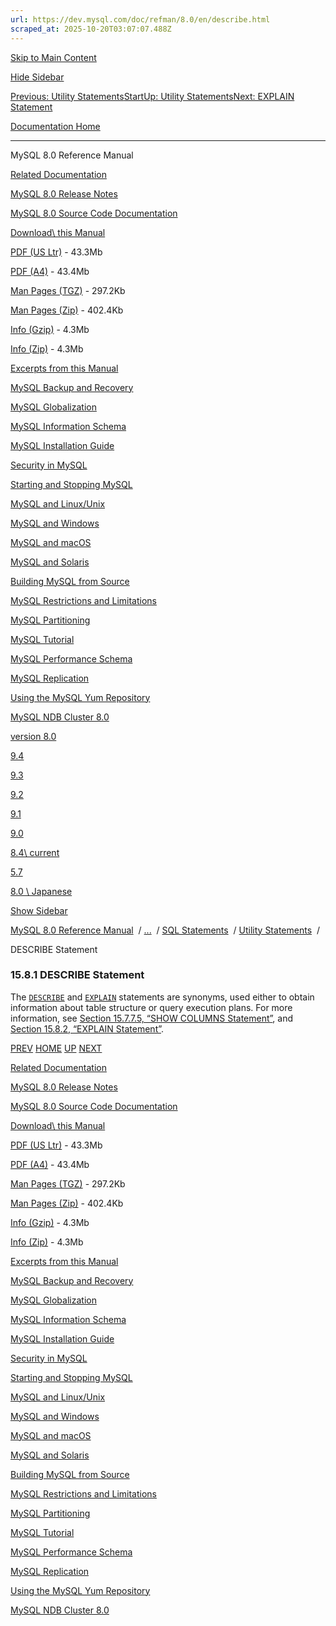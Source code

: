 ```yaml
---
url: https://dev.mysql.com/doc/refman/8.0/en/describe.html
scraped_at: 2025-10-20T03:07:07.488Z
---
```


[Skip to Main Content](https://dev.mysql.com/doc/refman/8.0/en/describe.html#main)

[Hide Sidebar](https://dev.mysql.com/doc/refman/8.0/en/describe.html "Hide Sidebar")

[Previous: Utility Statements](https://dev.mysql.com/doc/refman/8.0/en/sql-utility-statements.html "Previous: Utility Statements")[Start](https://dev.mysql.com/doc/refman/8.0/en/index.html "Start")[Up: Utility Statements](https://dev.mysql.com/doc/refman/8.0/en/sql-utility-statements.html "Up: Utility Statements")[Next: EXPLAIN Statement](https://dev.mysql.com/doc/refman/8.0/en/explain.html "Next: EXPLAIN Statement")

[Documentation Home](https://dev.mysql.com/doc/)

* * *

MySQL 8.0 Reference Manual

[Related Documentation](https://dev.mysql.com/doc/refman/8.0/en/describe.html)

[MySQL 8.0 Release Notes](https://dev.mysql.com/doc/relnotes/mysql/8.0/en/)

[MySQL 8.0 Source Code Documentation](https://dev.mysql.com/doc/dev/mysql-server/latest/)

[Download\\
this Manual](https://dev.mysql.com/doc/refman/8.0/en/describe.html)

[PDF (US Ltr)](https://downloads.mysql.com/docs/refman-8.0-en.pdf)
\- 43.3Mb

[PDF (A4)](https://downloads.mysql.com/docs/refman-8.0-en.a4.pdf)
\- 43.4Mb

[Man Pages (TGZ)](https://downloads.mysql.com/docs/refman-8.0-en.man-gpl.tar.gz)
\- 297.2Kb

[Man Pages (Zip)](https://downloads.mysql.com/docs/refman-8.0-en.man-gpl.zip)
\- 402.4Kb

[Info (Gzip)](https://downloads.mysql.com/docs/mysql-8.0.info.gz)
\- 4.3Mb

[Info (Zip)](https://downloads.mysql.com/docs/mysql-8.0.info.zip)
\- 4.3Mb

[Excerpts from this Manual](https://dev.mysql.com/doc/refman/8.0/en/describe.html)

[MySQL Backup and Recovery](https://dev.mysql.com/doc/mysql-backup-excerpt/8.0/en/)

[MySQL Globalization](https://dev.mysql.com/doc/mysql-g11n-excerpt/8.0/en/)

[MySQL Information Schema](https://dev.mysql.com/doc/mysql-infoschema-excerpt/8.0/en/)

[MySQL Installation Guide](https://dev.mysql.com/doc/mysql-installation-excerpt/8.0/en/)

[Security in MySQL](https://dev.mysql.com/doc/mysql-security-excerpt/8.0/en/)

[Starting and Stopping MySQL](https://dev.mysql.com/doc/mysql-startstop-excerpt/8.0/en/)

[MySQL and Linux/Unix](https://dev.mysql.com/doc/mysql-linuxunix-excerpt/8.0/en/)

[MySQL and Windows](https://dev.mysql.com/doc/mysql-windows-excerpt/8.0/en/)

[MySQL and macOS](https://dev.mysql.com/doc/mysql-macos-excerpt/8.0/en/)

[MySQL and Solaris](https://dev.mysql.com/doc/mysql-solaris-excerpt/8.0/en/)

[Building MySQL from Source](https://dev.mysql.com/doc/mysql-sourcebuild-excerpt/8.0/en/)

[MySQL Restrictions and Limitations](https://dev.mysql.com/doc/mysql-reslimits-excerpt/8.0/en/)

[MySQL Partitioning](https://dev.mysql.com/doc/mysql-partitioning-excerpt/8.0/en/)

[MySQL Tutorial](https://dev.mysql.com/doc/mysql-tutorial-excerpt/8.0/en/)

[MySQL Performance Schema](https://dev.mysql.com/doc/mysql-perfschema-excerpt/8.0/en/)

[MySQL Replication](https://dev.mysql.com/doc/mysql-replication-excerpt/8.0/en/)

[Using the MySQL Yum Repository](https://dev.mysql.com/doc/mysql-repo-excerpt/8.0/en/)

[MySQL NDB Cluster 8.0](https://dev.mysql.com/doc/mysql-cluster-excerpt/8.0/en/)

[version 8.0](https://dev.mysql.com/doc/refman/8.0/en/describe.html)

[9.4](https://dev.mysql.com/doc/refman/9.4/en/describe.html)

[9.3](https://dev.mysql.com/doc/refman/9.3/en/describe.html)

[9.2](https://dev.mysql.com/doc/refman/9.2/en/describe.html)

[9.1](https://dev.mysql.com/doc/refman/9.1/en/describe.html)

[9.0](https://dev.mysql.com/doc/refman/9.0/en/describe.html)

[8.4\\
current](https://dev.mysql.com/doc/refman/8.4/en/describe.html)

[5.7](https://dev.mysql.com/doc/refman/5.7/en/describe.html)

[8.0 \\
Japanese](https://dev.mysql.com/doc/refman/8.0/ja/describe.html)

[Show Sidebar](https://dev.mysql.com/doc/refman/8.0/en/describe.html "Show Sidebar")

[MySQL 8.0 Reference Manual](https://dev.mysql.com/doc/refman/8.0/en/)  /
[...](https://dev.mysql.com/doc/refman/8.0/en/describe.html)  / [SQL Statements](https://dev.mysql.com/doc/refman/8.0/en/sql-statements.html)  /
[Utility Statements](https://dev.mysql.com/doc/refman/8.0/en/sql-utility-statements.html)  /

DESCRIBE Statement


### 15.8.1 DESCRIBE Statement

The [`DESCRIBE`](https://dev.mysql.com/doc/refman/8.0/en/describe.html "15.8.1 DESCRIBE Statement") and
[`EXPLAIN`](https://dev.mysql.com/doc/refman/8.0/en/explain.html "15.8.2 EXPLAIN Statement") statements are synonyms,
used either to obtain information about table structure or query
execution plans. For more information, see
[Section 15.7.7.5, “SHOW COLUMNS Statement”](https://dev.mysql.com/doc/refman/8.0/en/show-columns.html "15.7.7.5 SHOW COLUMNS Statement"), and [Section 15.8.2, “EXPLAIN Statement”](https://dev.mysql.com/doc/refman/8.0/en/explain.html "15.8.2 EXPLAIN Statement").

[PREV](https://dev.mysql.com/doc/refman/8.0/en/sql-utility-statements.html "Previous: Utility Statements") [HOME](https://dev.mysql.com/doc/refman/8.0/en/index.html "Start") [UP](https://dev.mysql.com/doc/refman/8.0/en/sql-utility-statements.html "Up: Utility Statements") [NEXT](https://dev.mysql.com/doc/refman/8.0/en/explain.html "Next: EXPLAIN Statement")

[Related Documentation](https://dev.mysql.com/doc/refman/8.0/en/describe.html)

[MySQL 8.0 Release Notes](https://dev.mysql.com/doc/relnotes/mysql/8.0/en/)

[MySQL 8.0 Source Code Documentation](https://dev.mysql.com/doc/dev/mysql-server/latest/)

[Download\\
this Manual](https://dev.mysql.com/doc/refman/8.0/en/describe.html)

[PDF (US Ltr)](https://downloads.mysql.com/docs/refman-8.0-en.pdf)
\- 43.3Mb

[PDF (A4)](https://downloads.mysql.com/docs/refman-8.0-en.a4.pdf)
\- 43.4Mb

[Man Pages (TGZ)](https://downloads.mysql.com/docs/refman-8.0-en.man-gpl.tar.gz)
\- 297.2Kb

[Man Pages (Zip)](https://downloads.mysql.com/docs/refman-8.0-en.man-gpl.zip)
\- 402.4Kb

[Info (Gzip)](https://downloads.mysql.com/docs/mysql-8.0.info.gz)
\- 4.3Mb

[Info (Zip)](https://downloads.mysql.com/docs/mysql-8.0.info.zip)
\- 4.3Mb

[Excerpts from this Manual](https://dev.mysql.com/doc/refman/8.0/en/describe.html)

[MySQL Backup and Recovery](https://dev.mysql.com/doc/mysql-backup-excerpt/8.0/en/)

[MySQL Globalization](https://dev.mysql.com/doc/mysql-g11n-excerpt/8.0/en/)

[MySQL Information Schema](https://dev.mysql.com/doc/mysql-infoschema-excerpt/8.0/en/)

[MySQL Installation Guide](https://dev.mysql.com/doc/mysql-installation-excerpt/8.0/en/)

[Security in MySQL](https://dev.mysql.com/doc/mysql-security-excerpt/8.0/en/)

[Starting and Stopping MySQL](https://dev.mysql.com/doc/mysql-startstop-excerpt/8.0/en/)

[MySQL and Linux/Unix](https://dev.mysql.com/doc/mysql-linuxunix-excerpt/8.0/en/)

[MySQL and Windows](https://dev.mysql.com/doc/mysql-windows-excerpt/8.0/en/)

[MySQL and macOS](https://dev.mysql.com/doc/mysql-macos-excerpt/8.0/en/)

[MySQL and Solaris](https://dev.mysql.com/doc/mysql-solaris-excerpt/8.0/en/)

[Building MySQL from Source](https://dev.mysql.com/doc/mysql-sourcebuild-excerpt/8.0/en/)

[MySQL Restrictions and Limitations](https://dev.mysql.com/doc/mysql-reslimits-excerpt/8.0/en/)

[MySQL Partitioning](https://dev.mysql.com/doc/mysql-partitioning-excerpt/8.0/en/)

[MySQL Tutorial](https://dev.mysql.com/doc/mysql-tutorial-excerpt/8.0/en/)

[MySQL Performance Schema](https://dev.mysql.com/doc/mysql-perfschema-excerpt/8.0/en/)

[MySQL Replication](https://dev.mysql.com/doc/mysql-replication-excerpt/8.0/en/)

[Using the MySQL Yum Repository](https://dev.mysql.com/doc/mysql-repo-excerpt/8.0/en/)

[MySQL NDB Cluster 8.0](https://dev.mysql.com/doc/mysql-cluster-excerpt/8.0/en/)